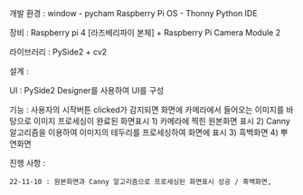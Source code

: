 개발 환경 : 
  window - pycham
  Raspberry Pi OS - Thonny Python IDE

장비 : Raspberry pi 4 [라즈베리파이 본체] + Raspberry Pi Camera Module 2

라이브러리 : PySide2 + cv2

설계 : 

  UI : PySide2 Designer를 사용하여 UI를 구성
  
  기능 : 사용자의 시작버튼 clicked가 감지되면 화면에 카메라에서 들어오는 이미지를 바탕으로 이미지 프로세싱이 완료된 화면표시
    1) 카메라에 찍힌 원본화면 표시
    2) Canny 알고리즘을 이용하여 이미지의 테두리를 프로세싱하여 화면에 표시
    3) 흑백화면
    4) 뿌연화면
    
    
    
진행 사항 :

    22-11-10 : 원본화면과 Canny 알고리즘으로 프로세싱된 화면표시 성공 / 흑백화면, 
    
